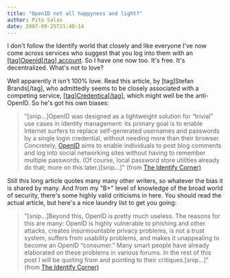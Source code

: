```yaml
---
title: "OpenID not all happyness and light?"
author: Pito Salas
date: 2007-09-25T21:40:14
---
```




I don't follow the Identify world that closely and like everyone I've now come
across services who suggest that you log into them with an [[tag]OpenId[/tag]
account](<http://openid.net/>). So I have one now too. It's free. It's
decentralized. What's not to love?

Well apparently it isn't 100% love. Read this article, by [tag]Stefan
Brands[/tag], who admittedly seems to be closely associated with a competing
service,
[[tag]Credentica[/tag]](<http://www.credentica.com/u-prove_sdk.html>), which
might well be the anti-OpenID. So he's got his own biases:

> "[snip…]OpenID was designed as a lightweight solution for “trivial” use
> cases in identity management: its primary goal is to enable Internet surfers
> to replace self-generated usernames and passwords by a single login
> credential, without needing more than their browser. Concretely,
> [OpenID](<http://openid.net/>) aims to enable individuals to post blog
> comments and log into social networking sites without having to remember
> multiple passwords. (Of course, local password store utilities already do
> that; more on this later.)[snip…]" (from [The Identify
> Corner)](<http://www.idcorner.org/?s=openid>)

Still this long article quotes many many other writers, so whatever the bias
it is shared by many. And from my "B+" level of knowledge of the broad world
of security, there's some highly valid criticisms in here. You should read the
actual article, but here's a nice laundry list to get you going:

> "[snip…]Beyond this, OpenID is pretty much useless. The reasons for this are
> many: OpenID is highly vulnerable to phishing and other attacks, creates
> insurmountable privacy problems, is not a trust system, suffers from
> usability problems, and makes it unappealing to become an OpenID “consumer.”
> Many smart people have already elaborated on these problems in various
> forums. In the rest of this post I will be quoting from and pointing to
> their critiques.[snip…]" (from [The Identify
> Corner)](<http://www.idcorner.org/?s=openid>)


